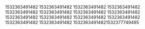 1532363491482
1532363491482
1532363491482
1532363491482
1532363491482
1532363491482
1532363491482
1532363491482
1532363491482
1532363491482
1532363491482
1532363491482
1532363491482
1532363491482
15323634914821532377749495